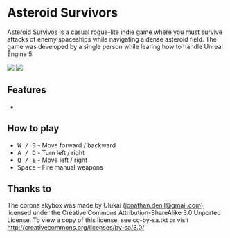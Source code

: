 # Asteroid Survivors

Asteroid Survivos is a casual rogue-lite indie game where you must survive attacks of enemy spaceships while navigating a dense asteroid field. The game was developed by a single person while learing how to handle Unreal Engine 5.

[<img src="https://img.shields.io/github/downloads/Dergell/AsteroidSurvivors/total">](https://github.com/Dergell/AsteroidSurvivors/releases)
[<img src="https://img.shields.io/github/v/release/Dergell/AsteroidSurvivors">](https://github.com/Dergell/AsteroidSurvivors/releases/latest)

## Features
* 

## How to play
* <kbd>W / S</kbd> - Move forward / backward
* <kbd>A / D</kbd> - Turn left / right
* <kbd>Q / E</kbd> - Move left / right
* <kbd>Space</kbd> - Fire manual weapons

## Thanks to
The corona skybox was made by Ulukai (jonathan.denil@gmail.com), licensed under the Creative Commons Attribution-ShareAlike 3.0 Unported License.
To view a copy of this license, see cc-by-sa.txt or visit
http://creativecommons.org/licenses/by-sa/3.0/